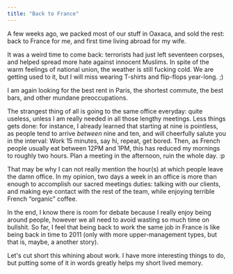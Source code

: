 ```yaml
---
title: "Back to France"
---
```


A few weeks ago, we packed most of our stuff in Oaxaca, and sold the
rest: back to France for me, and first time living abroad for my wife.

It was a weird time to come back: terrorists had just left seventeen
corpses, and helped spread more hate against innocent Muslims. In spite
of the warm feelings of national union, the weather is still fucking
cold. We are getting used to it, but I will miss wearing T-shirts and
flip-flops year-long. ;)

I am again looking for the best rent in Paris, the shortest commute, the
best bars, and other mundane preoccupations.

The strangest thing of all is going to the same office everyday: quite
useless, unless I am really needed in all those lengthy meetings. Less
things gets done: for instance, I already learned that starting at nine
is pointless, as people tend to arrive *between* nine and ten, and will
cheerfully salute you in the interval: Work 15 minutes, say hi, repeat,
get bored. Then, as French people usually eat between 12PM and 1PM, this
has reduced my mornings to roughly two hours. Plan a meeting in the
afternoon, ruin the whole day. :p

That may be why I can not really mention the hour(s) at which people
leave the damn office. In my opinion, two days a week in an office is
more than enough to accomplish our sacred meetings duties: talking with
our clients, and making eye contact with the rest of the team, while
enjoying terrible French “organic” coffee.

In the end, I know there is room for debate because I really enjoy being
around people, however we all need to avoid wasting so much time on
bullshit. So far, I feel that being back to work the same job in France
is like being back in time to 2011 (only with more upper-management
types, but that is, maybe, a another story).

Let's cut short this whining about work. I have more interesting things
to do, but putting some of it in words greatly helps my short lived
memory.
